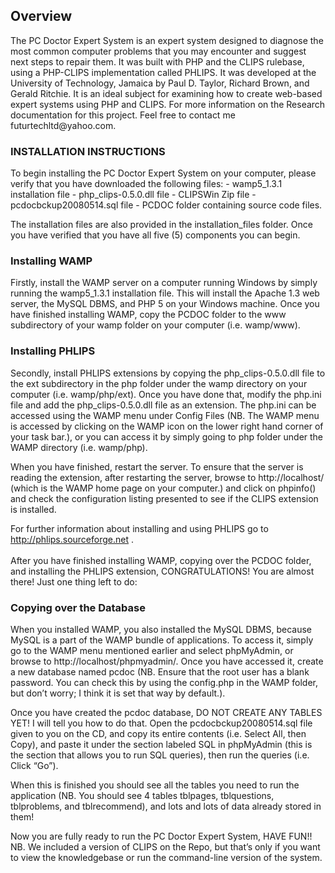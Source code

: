 <h2>Overview</h2>
The PC Doctor Expert System is an expert system designed to diagnose the most common computer problems that you may encounter and suggest next steps to repair them. It was built with PHP and the CLIPS rulebase, using a PHP-CLIPS implementation called PHLIPS. It was developed at the University of Technology, Jamaica by Paul D. Taylor, Richard Brown, and Gerald Ritchie. It is an ideal subject for examining how to create web-based expert systems using PHP and CLIPS. For more information on the Research documentation for this project. Feel free to contact me futurtechltd@yahoo.com.

<h3>INSTALLATION INSTRUCTIONS</h3>
To begin installing the PC Doctor Expert System on your computer, please verify
that you have downloaded the following files:
- wamp5_1.3.1 installation file
- php_clips-0.5.0.dll file
- CLIPSWin Zip file
- pcdocbckup20080514.sql file
- PCDOC folder containing source code files.
<p>The installation files are also provided in the installation_files folder. Once you have verified that you have all five (5) components you can begin.</p>

<h3>Installing WAMP</h3>
Firstly, install the WAMP server on a computer running Windows by simply
running the wamp5_1.3.1 installation file. This will install the Apache 1.3 web
server, the MySQL DBMS, and PHP 5 on your Windows machine.
Once you have finished installing WAMP, copy the PCDOC folder to the www
subdirectory of your wamp folder on your computer (i.e. wamp/www).

<h3>Installing PHLIPS</h3>
Secondly, install PHLIPS extensions by copying the php_clips-0.5.0.dll file to
the ext subdirectory in the php folder under the wamp directory on your
computer (i.e. wamp/php/ext). Once you have done that, modify the php.ini file and add the php_clips-0.5.0.dll file as an extension. The php.ini can be accessed using the WAMP menu under
Config Files (NB. The WAMP menu is accessed by clicking on the WAMP icon
on the lower right hand corner of your task bar.), or you can access it by simply
going to php folder under the WAMP directory (i.e. wamp/php). 

When you have finished, restart the server. To ensure that the server is reading
the extension, after restarting the server, browse to http://localhost/ (which is the
WAMP home page on your computer.) and click on phpinfo() and check the
configuration listing presented to see if the CLIPS extension is installed. 

For further information about installing and using PHLIPS go to
http://phlips.sourceforge.net .
<br/><br/>After you have finished installing WAMP, copying over the PCDOC folder, and
installing the PHLIPS extension, CONGRATULATIONS! You are almost there!
Just one thing left to do:

<h3>Copying over the Database</h3>
When you installed WAMP, you also installed the MySQL DBMS, because
MySQL is a part of the WAMP bundle of applications. To access it, simply go to
the WAMP menu mentioned earlier and select phpMyAdmin, or browse to
http://localhost/phpmyadmin/. Once you have accessed it, create a new
database named pcdoc (NB. Ensure that the root user has a blank password.
You can check this by using the config.php in the WAMP folder, but don’t worry;
I think it is set that way by default.).

Once you have created the pcdoc database, DO NOT CREATE ANY TABLES
YET! I will tell you how to do that. Open the pcdocbckup20080514.sql file given
to you on the CD, and copy its entire contents (i.e. Select All, then Copy), and
paste it under the section labeled SQL in phpMyAdmin (this is the section that
allows you to run SQL queries), then run the queries (i.e. Click “Go”).

When this is finished you should see all the tables you need to run the
application (NB. You should see 4 tables tblpages, tblquestions, tblproblems,
and tblrecommend), and lots and lots of data already stored in them!

Now you are fully ready to run the PC Doctor Expert System, HAVE FUN!!
NB. We included a version of CLIPS on the Repo, but that’s only if you want to
view the knowledgebase or run the command-line version of the system.

